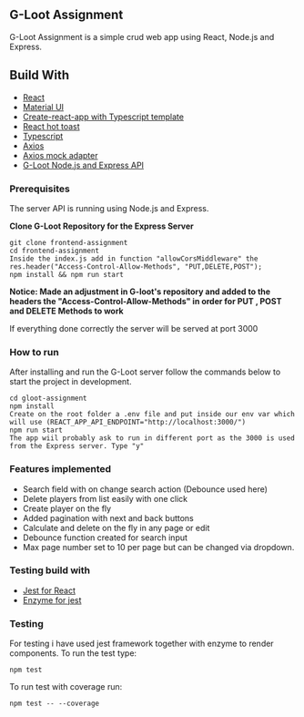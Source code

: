 ## G-Loot Assignment

G-Loot Assignment is a simple crud web app using React, Node.js and Express.
## Build With

* [React](https://reactjs.org/)
* [Material UI](https://material-ui.com/)
* [Create-react-app with Typescript template](https://create-react-app.dev/docs/adding-typescript/)
* [React hot toast](https://github.com/timolins/react-hot-toast)
* [Typescript](https://www.typescriptlang.org/docs/handbook/react.html)
* [Axios](https://github.com/axios/axios)
* [Axios mock adapter](https://github.com/ctimmerm/axios-mock-adapter#readme)
* [G-Loot Node.js and Express API](https://github.com/g-loot/frontend-assignment)

### Prerequisites

The server API is running using Node.js and Express. 

**Clone G-Loot Repository for the Express Server**

```
git clone frontend-assignment
cd frontend-assignment
Inside the index.js add in function "allowCorsMiddleware" the res.header("Access-Control-Allow-Methods", "PUT,DELETE,POST");
npm install && npm run start
```

**Notice: Made an adjustment in G-loot's repository and added to the headers the "Access-Control-Allow-Methods" in order for PUT , POST and DELETE Methods to work**

If everything done correctly the server will be served at port 3000

### How to run 

After installing and run the G-Loot server follow the commands below to start the project in development.
```
cd gloot-assignment
npm install
Create on the root folder a .env file and put inside our env var which will use (REACT_APP_API_ENDPOINT="http://localhost:3000/")
npm run start
The app wiil probably ask to run in different port as the 3000 is used from the Express server. Type "y"
```

### Features implemented
* Search field with on change search action (Debounce used here)
* Delete players from list easily with one click
* Create player on the fly
* Added pagination with next and back buttons
* Calculate and delete on the fly in any page or edit
* Debounce function created for search input
* Max page number set to 10 per page but can be changed via dropdown.

### Testing build with

* [Jest for React](https://jestjs.io/)
* [Enzyme for jest](https://enzymejs.github.io/enzyme/)

### Testing

For testing i have used jest framework together with enzyme to render components.
To run the test type:

```
npm test
```

To run test with coverage run:

```
npm test -- --coverage
```

